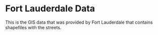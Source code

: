 Fort Lauderdale Data
==============================

This is the GIS data that was provided by Fort Lauderdale that contains shapefiles with the streets.
